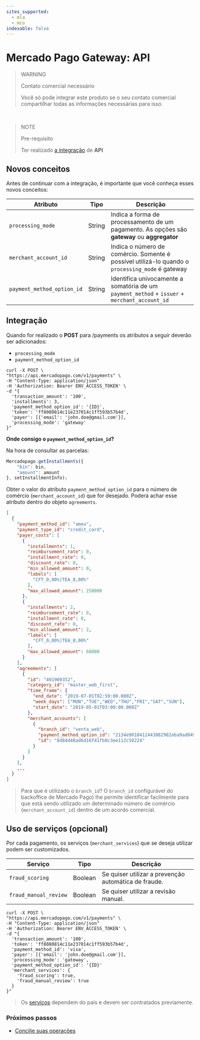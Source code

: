 ```yaml
---
sites_supported:
  - mla
  - mco
indexable: false
---
```


# Mercado Pago Gateway: API

> WARNING
>
> Contato comercial necessário
>
> Você só pode integrar este produto se o seu contato comercial compartilhar todas as informações necessárias para isso. 

</br>

> NOTE
>
> Pre-requisito
>
> Ter realizado [a integração](https://www.mercadopago[FAKER][URL][DOMAIN]/developers/pt/guides/online-payments/checkout-api/introduction) de **API**

## Novos conceitos

Antes de continuar com a integração, é importante que você conheça esses novos conceitos:

|Atributo|Tipo|Descrição|
|---|---|---|
|`processing_mode`| String | Indica a forma de processamento de um pagamento. As opções são **gateway** ou **aggregator**|
|`merchant_account_id`| String | Indica o número de comércio. Somente é possível utilizá-lo quando o `processing_mode` é gateway |
|`payment_method_option_id`| String | Identifica univocamente a somatória de um `payment_method` + `issuer` + `merchant_account_id`|

## Integração

Quando for realizado o **POST** para /payments os atributos a seguir deverão ser adicionados:

* `processing_mode`
* `payment_method_option_id`

```curl
curl -X POST \
"https://api.mercadopago.com/v1/payments" \
-H "Content-Type: application/json"
-H 'Authorization: Bearer ENV_ACCESS_TOKEN' \
-d "{
  'transaction_amount': '100',
  'installments': 3,
  'payment_method_option_id': '{ID}',
  'token': 'ff8080814c11e237014c1ff593b57b4d',
  'payer': [{'email': 'john.doe@gmail.com'}],
  'processing_mode': 'gateway'
}"
```

**Onde consigo o `payment_method_option_id`?**

Na hora de consultar as parcelas:

```javascript
Mercadopago.getInstallments({
    "bin": bin,
    "amount": amount
}, setInstallmentInfo);
```

Obter o valor do atributo `payment_method_option_id` para o número de comércio (`merchant_account_id`) que for desejado. Poderá achar esse atributo dentro do objeto `agreements`.

```json
[
  {
    "payment_method_id": "amex",
    "payment_type_id": "credit_card",
    "payer_costs": [
      {
        "installments": 1,
        "reimbursement_rate": 0,
        "installment_rate": 0,
        "discount_rate": 0,
        "min_allowed_amount": 0,
        "labels": [
          "CFT_0,00%|TEA_0,00%"
        ],
        "max_allowed_amount": 250000
      },
      {
        "installments": 2,
        "reimbursement_rate": 0,
        "installment_rate": 0,
        "discount_rate": 0,
        "min_allowed_amount": 2,
        "labels": [
          "CFT_0,00%|TEA_0,00%"
        ],
        "max_allowed_amount": 60000
      }
    ],
    "agreements": [
      {
        "id": "491900352",
        "category_id": "master_web_first",
        "time_frame": {
          "end_date": "2019-07-01T02:59:00.000Z",
          "week_days": ["MON","TUE","WED","THU","FRI","SAT","SUN"],
          "start_date": "2019-05-01T03:00:00.000Z"
        },
        "merchant_accounts": [
          {
            "branch_id": "venta_web",
            "payment_method_option_id": "2134e9010412443882982eba9ad04913",
            "id": "8d84d48ad6d16f41fb8c3ee112c50224"
          }
        ]
      }
    ],
    ...
  }
]
```

> Para que é utilizado o `branch_id`? O `branch_id` configurável do backoffice de Mercado Pago) lhe permite identificar facilmente para que está sendo utilizado um determinado número de comércio (`merchant_account_id`) dentro de um acordo comercial.

## Uso de serviços (opcional)

Por cada pagamento, os serviços (`merchant_services`) que se deseja utilizar podem ser customizados.

|Serviço|Tipo|Descrição|
|---|---|---|
|`fraud_scoring`|Boolean| Se quiser utilizar a prevenção automática de fraude.|
|`fraud_manual_review`| Boolean| Se quiser utilizar a revisão manual. |

```curl
curl -X POST \
"https://api.mercadopago.com/v1/payments" \
-H "Content-Type: application/json"
-H 'Authorization: Bearer ENV_ACCESS_TOKEN' \
-d "{
  'transaction_amount': '100',
  'token': 'ff8080814c11e237014c1ff593b57b4d',
  'payment_method_id': 'visa',
  'payer': [{'email': 'john.doe@gmail.com'}],
  'processing_mode': 'gateway',
  'payment_method_option_id': '{ID}'
  'merchant_services': {
    'fraud_scoring': true,
    'fraud_manual_review': true
  }
}"
```


> Os [serviços](https://www.mercadopago[FAKER][URL][DOMAIN]/developers/pt/localization/gateway) dependem do país e devem ser contratados previamente.

### Próximos passos

* [Concilie suas operações](https://www.mercadopago[FAKER][URL][DOMAIN]/developers/es/guides/online-payments/gateway/general-considerations/reconciliation/)